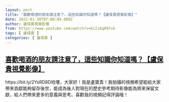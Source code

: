 ```yaml
---
layout: post
title: "喜歡喝酒的朋友請注意了，這些知識你知道嗎？【盧保貴視覺影像】"
date: 2022-01-30T07:00:04.000Z
author: 盧保貴視覺影像
from: https://www.youtube.com/watch?v=KiIi6qH5Fxk
tags: [ 盧保貴 ]
categories: [ 盧保貴 ]
---
```

<!--1643526004000-->
[喜歡喝酒的朋友請注意了，這些知識你知道嗎？【盧保貴視覺影像】](https://www.youtube.com/watch?v=KiIi6qH5Fxk)
------

<div>
https://bit.ly/2YsRD8D哈嘍，大家好！我是盧寶貴！我拍攝的視頻希望能給大家帶來貢獻能夠留存後世，能成為後人對現在的歷史參考期待影像能為將來保留文獻，給人們帶來更多的意義與思考。喜歡我的視頻記得評論哦！
</div>
